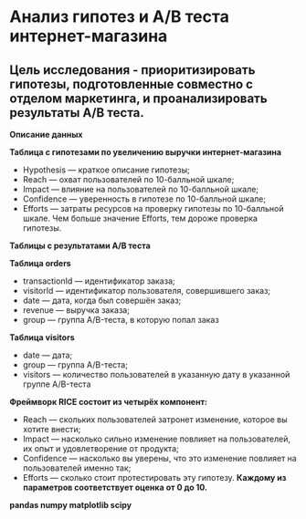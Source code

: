 # Анализ гипотез и А/В теста интернет-магазина
## Цель исследования - приоритизировать гипотезы, подготовленные совместно с отделом маркетинга, и проанализировать результаты А/В теста.

**Описание данных**

**Таблица c гипотезами по увеличению выручки интернет-магазина**

- Hypothesis — краткое описание гипотезы;
- Reach — охват пользователей по 10-балльной шкале;
- Impact — влияние на пользователей по 10-балльной шкале;
- Confidence — уверенность в гипотезе по 10-балльной шкале;
- Efforts — затраты ресурсов на проверку гипотезы по 10-балльной шкале. Чем больше значение Efforts, тем дороже проверка гипотезы.

**Таблицы с результатами A/B теста**

**Таблица orders**

- transactionId — идентификатор заказа;
- visitorId — идентификатор пользователя, совершившего заказ;
- date — дата, когда был совершён заказ;
- revenue — выручка заказа;
- group — группа A/B-теста, в которую попал заказ

**Таблица visitors**

- date — дата;
- group — группа A/B-теста;
- visitors — количество пользователей в указанную дату в указанной группе A/B-теста

**Фреймворк RICE состоит из четырёх компонент:**

- Reach — скольких пользователей затронет изменение, которое вы хотите внести;
- Impact — насколько сильно изменение повлияет на пользователей, их опыт и удовлетворение от продукта;
- Confidence — насколько вы уверены, что это изменение повлияет на пользователей именно так;
- Efforts — сколько стоит протестировать эту гипотезу.
**Каждому из параметров соответствует оценка от 0 до 10.**

**pandas numpy matplotlib scipy**